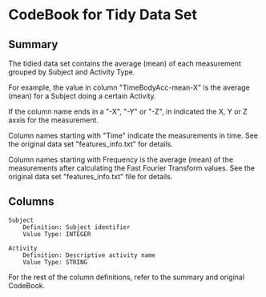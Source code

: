 CodeBook for Tidy Data Set
==========================

Summary
-------

The tidied data set contains the average (mean) of each measurement grouped by Subject and Activity Type.

For example, the value in column "TimeBodyAcc-mean-X" is the average (mean) for a Subject doing a certain Activity.

If the column name ends in a "-X", "-Y" or "-Z", in indicated the X, Y or Z axxis for the measurement.

Column names starting with "Time" indicate the measurements in time. See the original data set "features_info.txt" for details.

Column names starting with Frequency is the average (mean) of the measurements after calculating the Fast Fourier Transform values. See the original data set "features_info.txt" file for details.

Columns
-------

```
Subject
	Definition: Subject identifier
	Value Type: INTEGER 

Activity
	Definition: Descriptive activity name
	Value Type: STRING
```

For the rest of the column definitions, refer to the summary and original CodeBook.
